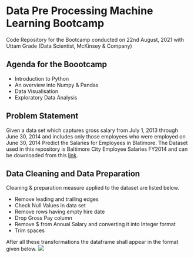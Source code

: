 # Data Pre Processing Machine Learning Bootcamp

Code Repository for the Bootcamp conducted on 22nd August, 2021 with Uttam Grade (Data Scientist, McKinsey & Company)

## Agenda for the Boootcamp
- Introduction to Python
- An overview into Numpy & Pandas
- Data Visualisation
- Exploratory Data Analysis

## Problem Statement
Given a data set which captures gross salary from July 1, 2013 through June 30, 2014 and includes only those employees who were employed on June 30, 2014 Predict the Salaries for Employees in Blatimore.
The Dataset used in this repository is Baltimore City Employee Salaries FY2014 and can be downloaded from this [link](https://docs.google.com/spreadsheets/d/1vS9AgUh6wnbmIujJoBDQQve0M6UTDOBxwmE6aIZHXL4/edit?usp=sharing).

## Data Cleaning and Data Preparation
Cleaning & preparation measure applied to the dataset are listed below.
- Remove leading and trailing edges
- Check Null Values in data set
- Remove rows having empty hire date
- Drop Gross Pay column
- Remove $ from Annual Salary and converting it into Integer format
- Trim spaces

After all these transformations the dataframe shall appear in the format given below.
![](https://i.im.ge/2021/09/18/TP7Lfm.png)
